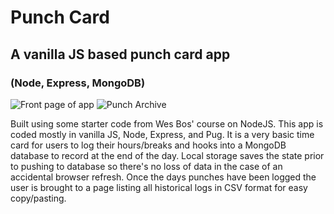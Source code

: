 # Punch Card
## A vanilla JS based punch card app
### (Node, Express, MongoDB)

![Front page of app](https://image.ibb.co/dza1bm/Screen_Shot_81.png)
![Punch Archive](https://image.ibb.co/mfnpwm/Screen_Shot_82.png)

Built using some starter code from Wes Bos' course on NodeJS. This app is coded mostly in vanilla JS, Node, Express, and Pug. It is a very basic time card for users to log their hours/breaks and hooks into a MongoDB database to record at the end of the day. Local storage saves the state prior to pushing to database so there's no loss of data in the case of an accidental browser refresh. Once the days punches have been logged the user is brought to a page listing all historical logs in CSV format for easy copy/pasting.
